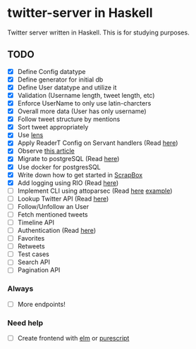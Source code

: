 # twitter-server in Haskell

Twitter server written in Haskell. This is for studying purposes.

## TODO

- [x] Define Config datatype
- [x] Define generator for initial db
- [x] Define User datatype and utilize it
- [x] Validation (Username length, tweet length, etc)
- [x] Enforce UserName to only use latin-charcters
- [x] Overall more data (User has only username)
- [x] Follow tweet structure by mentions
- [x] Sort tweet appropriately
- [x] Use [lens](http://hackage.haskell.org/package/lens)
- [x] Apply ReaderT Config on Servant handlers (Read [here](https://haskell-servant.readthedocs.io/en/stable/cookbook/using-custom-monad/UsingCustomMonad.html))
- [x] Observe [this article](http://www.parsonsmatt.org/2016/07/08/servant-persistent_updated.html)
- [x] Migrate to postgreSQL (Read [here](https://www.yesodweb.com/book/persistent#persistent_something_besides_sqlite))
- [x] Use docker for postgresSQL
- [x] Write down how to get started in [ScrapBox](https://scrapbox.io/haskell-twitter-server/)
- [x] Add logging using RIO (Read [here](https://hackage.haskell.org/package/rio-0.0.3.0/docs/RIO-Prelude-Logger.html))
- [ ] Implement CLI using attoparsec (Read [here](https://github.com/bos/attoparsec) [example](https://github.com/input-output-hk/log-classifier/blob/develop/src/CLI.hs))
- [ ] Lookup Twitter API (Read [here](https://developer.twitter.com/))
- [ ] Follow/Unfollow an User
- [ ] Fetch mentioned tweets
- [ ] Timeline API
- [ ] Authentication (Read [here](https://haskell-servant.readthedocs.io/en/stable/tutorial/Authentication.html))
- [ ] Favorites
- [ ] Retweets
- [ ] Test cases
- [ ] Search API
- [ ] Pagination API

### Always
- [ ] More endpoints!

### Need help
- [ ] Create frontend with [elm](https://elm-lang.org/) or [purescript](http://www.purescript.org/)